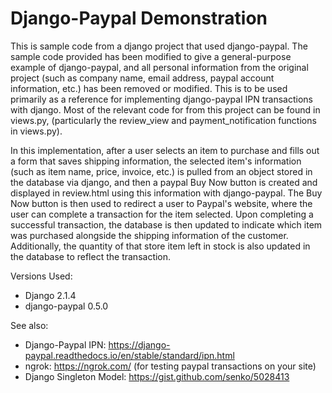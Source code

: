 # Django-Paypal Demonstration
This is sample code from a django project that used django-paypal. The sample code provided has been modified to give a general-purpose example of django-paypal, and all personal information from the original project (such as company name, email address, paypal account information, etc.) has been removed or modified. This is to be used primarily as a reference for implementing django-paypal IPN transactions with django. Most of the relevant code for from this project can be found in views.py, (particularly the review_view and payment_notification functions in views.py).

In this implementation, after a user selects an item to purchase and fills out a form that saves shipping information, the selected item's information (such as item name, price, invoice, etc.) is pulled from an object stored in the database via django, and then a paypal Buy Now button is created and displayed in review.html using this information with django-paypal. The Buy Now button is then used to redirect a user to Paypal's website, where the user can complete a transaction for the item selected. Upon completing a successful transaction, the database is then updated to indicate which item was purchased alongside the shipping information of the customer. Additionally, the quantity of that store item left in stock is also updated in the database to reflect the transaction.

Versions Used:
- Django 2.1.4
- django-paypal 0.5.0 

See also:
- Django-Paypal IPN: https://django-paypal.readthedocs.io/en/stable/standard/ipn.html
- ngrok: https://ngrok.com/ (for testing paypal transactions on your site)
- Django Singleton Model: https://gist.github.com/senko/5028413
